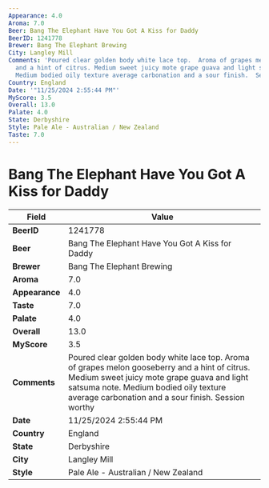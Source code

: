```yaml
---
Appearance: 4.0
Aroma: 7.0
Beer: Bang The Elephant Have You Got A Kiss for Daddy
BeerID: 1241778
Brewer: Bang The Elephant Brewing
City: Langley Mill
Comments: 'Poured clear golden body white lace top.  Aroma of grapes melon gooseberry
  and a hint of citrus. Medium sweet juicy mote grape guava and light satsuma note.
  Medium bodied oily texture average carbonation and a sour finish.  Session worthy '
Country: England
Date: '"11/25/2024 2:55:44 PM"'
MyScore: 3.5
Overall: 13.0
Palate: 4.0
State: Derbyshire
Style: Pale Ale - Australian / New Zealand
Taste: 7.0
---
```


# Bang The Elephant Have You Got A Kiss for Daddy

| Field         | Value |
|---------------|-------|
| **BeerID** | 1241778 |
| **Beer** | Bang The Elephant Have You Got A Kiss for Daddy |
| **Brewer** | Bang The Elephant Brewing |
| **Aroma** | 7.0 |
| **Appearance** | 4.0 |
| **Taste** | 7.0 |
| **Palate** | 4.0 |
| **Overall** | 13.0 |
| **MyScore** | 3.5 |
| **Comments** | Poured clear golden body white lace top.  Aroma of grapes melon gooseberry and a hint of citrus. Medium sweet juicy mote grape guava and light satsuma note. Medium bodied oily texture average carbonation and a sour finish.  Session worthy  |
| **Date** | 11/25/2024 2:55:44 PM |
| **Country** | England |
| **State** | Derbyshire |
| **City** | Langley Mill |
| **Style** | Pale Ale - Australian / New Zealand |

